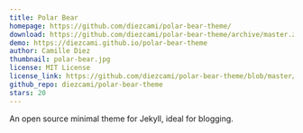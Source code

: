 ```yaml
---
title: Polar Bear
homepage: https://github.com/diezcami/polar-bear-theme/
download: https://github.com/diezcami/polar-bear-theme/archive/master.zip
demo: https://diezcami.github.io/polar-bear-theme
author: Camille Diez
thumbnail: polar-bear.jpg
license: MIT License
license_link: https://github.com/diezcami/polar-bear-theme/blob/master/LICENSE
github_repo: diezcami/polar-bear-theme
stars: 20
---
```


An open source minimal theme for Jekyll, ideal for blogging.

